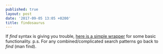```yaml
---
published: true
layout: post
date: '2017-09-05 13:05 +0200'
title: findosaurus
---
```

If *find* syntax is giving you trouble, [here is a simple wrapper](https://raw.githubusercontent.com/brontosaurusrex/stretchbang/master/bin/findosaurus) for some basic functionality. p.s. For any combined/complicated search patterns go back to *find* (man find).
